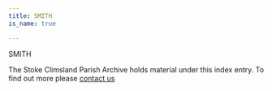 ```yaml
---
title: SMITH
is_name: true

---
```


SMITH


The Stoke Climsland Parish Archive holds material under this index entry. To find out more please [contact us](/contact/)

